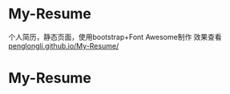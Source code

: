 # My-Resume
个人简历，静态页面，使用bootstrap+Font Awesome制作
效果查看[penglongli.github.io/My-Resume/](http://penglongli.github.io/My-Resume/)
# My-Resume
